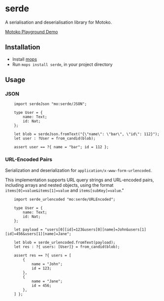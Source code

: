 # serde

A serialisation and deserialisation library for Motoko.

[Motoko Playground Demo](https://m7sm4-2iaaa-aaaab-qabra-cai.raw.ic0.app/?tag=588672687)

## Installation
- Install [mops](https://j4mwm-bqaaa-aaaam-qajbq-cai.ic0.app/#/docs/install)
- Run `mops install serde`, in your project directory

## Usage

### JSON

```motoko
    import serdeJson "mo:serde/JSON";
    
    type User = {
        name: Text;
        id: Nat;
    };

    let blob = serdeJson.fromText("{\"name\": \"bar\", \"id\": 112}");
    let user : ?User = from_candid(blob);

    assert user == ?{ name = "bar"; id = 112 };

```

### URL-Encoded Pairs
Serialization and deserialization for `application/x-www-form-urlencoded`.

This implementation supports URL query strings and URL-encoded pairs, including arrays and nested objects, using the format `items[0]=value&items[1]=value` and `items[subKey]=value`."

```motoko
    import serde_urlencoded "mo:serde/URLEncoded";
    
    type User = {
        name: Text;
        id: Nat; 
    };
    
    let payload = "users[0][id]=123&users[0][name]=John&users[1][id]=456&users[1][name]=Jane";

    let blob = serde_urlencoded.fromText(payload);
    let res : ?{ users: [User]} = from_candid(blob);

    assert res == ?{ users = [
        {
            name = "John";
            id = 123;
        },
        {
            name = "Jane";
            id = 456;
        },
    ] };

```
